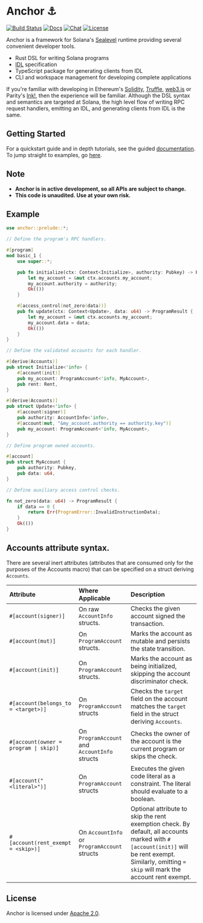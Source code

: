 # Anchor ⚓

[![Build Status](https://travis-ci.com/project-serum/anchor.svg?branch=master)](https://travis-ci.com/project-serum/anchor)
[![Docs](https://img.shields.io/badge/docs-tutorials-orange)](https://project-serum.github.io/anchor/)
[![Chat](https://img.shields.io/discord/739225212658122886?color=blueviolet)](https://discord.com/channels/739225212658122886)
[![License](https://img.shields.io/github/license/project-serum/anchor?color=blue)](https://opensource.org/licenses/Apache-2.0)

Anchor is a framework for Solana's [Sealevel](https://medium.com/solana-labs/sealevel-parallel-processing-thousands-of-smart-contracts-d814b378192) runtime providing several convenient developer tools.

- Rust DSL for writing Solana programs
- [IDL](https://en.wikipedia.org/wiki/Interface_description_language) specification
- TypeScript package for generating clients from IDL
- CLI and workspace management for developing complete applications

If you're familiar with developing in Ethereum's [Solidity](https://docs.soliditylang.org/en/v0.7.4/), [Truffle](https://www.trufflesuite.com/), [web3.js](https://github.com/ethereum/web3.js) or Parity's [Ink!](https://github.com/paritytech/ink), then the experience will be familiar. Although the DSL syntax and semantics are targeted at Solana, the high level flow of writing RPC request handlers, emitting an IDL, and generating clients from IDL is the same.

## Getting Started

For a quickstart guide and in depth tutorials, see the guided [documentation](https://project-serum.github.io/anchor/getting-started/introduction.html).
To jump straight to examples, go [here](https://github.com/project-serum/anchor/tree/master/examples/tutorial).

## Note

* **Anchor is in active development, so all APIs are subject to change.**
* **This code is unaudited. Use at your own risk.**

## Example

```Rust
use anchor::prelude::*;

// Define the program's RPC handlers.

#[program]
mod basic_1 {
    use super::*;

    pub fn initialize(ctx: Context<Initialize>, authority: Pubkey) -> ProgramResult {
        let my_account = &mut ctx.accounts.my_account;
        my_account.authority = authority;
        Ok(())
    }

    #[access_control(not_zero(data))]
    pub fn update(ctx: Context<Update>, data: u64) -> ProgramResult {
        let my_account = &mut ctx.accounts.my_account;
        my_account.data = data;
        Ok(())
    }
}

// Define the validated accounts for each handler.

#[derive(Accounts)]
pub struct Initialize<'info> {
    #[account(init)]
    pub my_account: ProgramAccount<'info, MyAccount>,
    pub rent: Rent,
}

#[derive(Accounts)]
pub struct Update<'info> {
    #[account(signer)]
    pub authority: AccountInfo<'info>,
    #[account(mut, "&my_account.authority == authority.key")]
    pub my_account: ProgramAccount<'info, MyAccount>,
}

// Define program owned accounts.

#[account]
pub struct MyAccount {
    pub authority: Pubkey,
    pub data: u64,
}

// Define auxiliary access control checks.

fn not_zero(data: u64) -> ProgramResult {
    if data == 0 {
        return Err(ProgramError::InvalidInstructionData);
    }
    Ok(())
}
```

## Accounts attribute syntax.

There are several inert attributes (attributes that are consumed only for the
purposes of the Accounts macro) that can be specified on a struct deriving `Accounts`.

| Attribute | Where Applicable | Description |
|:--|:--|:--|
| `#[account(signer)]` | On raw `AccountInfo` structs. | Checks the given account signed the transaction. |
| `#[account(mut)]` | On `ProgramAccount` structs. | Marks the account as mutable and persists the state transition. |
| `#[account(init)]` | On `ProgramAccount` structs. | Marks the account as being initialized, skipping the account discriminator check. |
| `#[account(belongs_to = <target>)]` | On `ProgramAccount` structs | Checks the `target` field on the account matches the `target` field in the struct deriving `Accounts`. |
| `#[account(owner = program \| skip)]` | On `ProgramAccount` and `AccountInfo` structs | Checks the owner of the account is the current program or skips the check. |
| `#[account("<literal>")]` | On `ProgramAccount` structs | Executes the given code literal as a constraint. The literal should evaluate to a boolean. |
| `#[account(rent_exempt = <skip>)]` | On `AccountInfo` or `ProgramAccount` structs | Optional attribute to skip the rent exemption check. By default, all accounts marked with `#[account(init)]` will be rent exempt. Similarly, omitting `= skip` will mark the account rent exempt. |

## License

Anchor is licensed under [Apache 2.0](./LICENSE).
